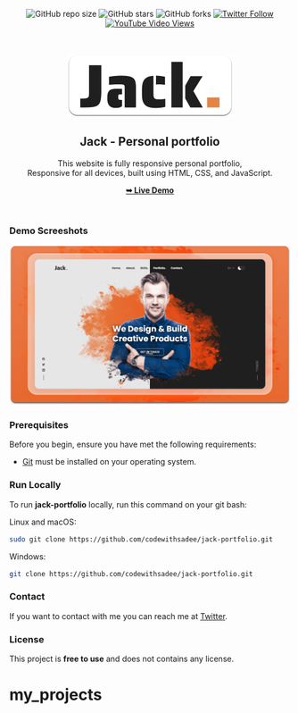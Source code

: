 <div align="center">
  
  ![GitHub repo size](https://img.shields.io/github/repo-size/codewithsadee/jack-portfolio)
  ![GitHub stars](https://img.shields.io/github/stars/codewithsadee/jack-portfolio?style=social)
  ![GitHub forks](https://img.shields.io/github/forks/codewithsadee/jack-portfolio?style=social)
[![Twitter Follow](https://img.shields.io/twitter/follow/codewithsadee_?style=social)](https://twitter.com/intent/follow?screen_name=codewithsadee_)
  [![YouTube Video Views](https://img.shields.io/youtube/views/DdlVKS7MROY?style=social)](https://youtu.be/DdlVKS7MROY)

  <br />
  <br />
  
  <img src="./readme-images/project-logo.png" />

  <h2 align="center">Jack - Personal portfolio</h2>

  This website is fully responsive personal portfolio, <br />Responsive for all devices, built using HTML, CSS, and JavaScript.

  <a href="https://codewithsadee.github.io/jack-portfolio/"><strong>➥ Live Demo</strong></a>

</div>

<br />

### Demo Screeshots

![Jack Portfolio Desktop Demo](./readme-images/desktop.png "Desktop Demo")

### Prerequisites

Before you begin, ensure you have met the following requirements:

* [Git](https://git-scm.com/downloads "Download Git") must be installed on your operating system.

### Run Locally

To run **jack-portfolio** locally, run this command on your git bash:

Linux and macOS:

```bash
sudo git clone https://github.com/codewithsadee/jack-portfolio.git
```

Windows:

```bash
git clone https://github.com/codewithsadee/jack-portfolio.git
```

### Contact

If you want to contact with me you can reach me at [Twitter](https://www.twitter.com/codewithsadee).

### License

This project is **free to use** and does not contains any license.
# my_projects

